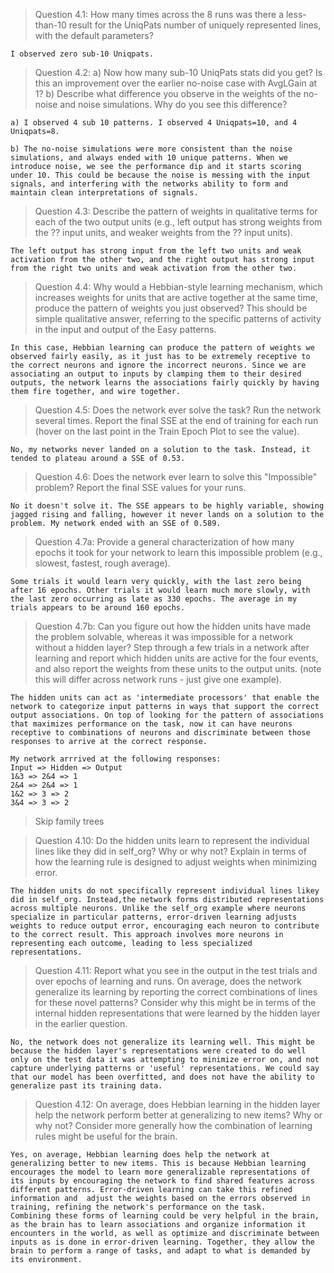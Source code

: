 > Question 4.1: How many times across the 8 runs was there a less-than-10 result for the UniqPats number of uniquely represented lines, with the default parameters?
```
I observed zero sub-10 Uniqpats. 
```


> Question 4.2: a) Now how many sub-10 UniqPats stats did you get? Is this an improvement over the earlier no-noise case with AvgLGain at 1? b) Describe what difference you observe in the weights of the no-noise and noise simulations. Why do you see this difference?
```
a) I observed 4 sub 10 patterns. I observed 4 Uniqpats=10, and 4 Uniqpats=8. 

b) The no-noise simulations were more consistent than the noise simulations, and always ended with 10 unique patterns. When we introduce noise, we see the performance dip and it starts scoring under 10. This could be because the noise is messing with the input signals, and interfering with the networks ability to form and maintain clean interpretations of signals. 
```

> Question 4.3: Describe the pattern of weights in qualitative terms for each of the two output units (e.g., left output has strong weights from the ?? input units, and weaker weights from the ?? input units).
```
The left output has strong input from the left two units and weak activation from the other two, and the right output has strong input from the right two units and weak activation from the other two. 
```

> Question 4.4: Why would a Hebbian-style learning mechanism, which increases weights for units that are active together at the same time, produce the pattern of weights you just observed? This should be simple qualitative answer, referring to the specific patterns of activity in the input and output of the Easy patterns.
```
In this case, Hebbian learning can produce the pattern of weights we observed fairly easily, as it just has to be extremely receptive to the correct neurons and ignore the incorrect neurons. Since we are associating an output to inputs by clamping them to their desired outputs, the network learns the associations fairly quickly by having them fire together, and wire together. 
```

> Question 4.5: Does the network ever solve the task? Run the network several times. Report the final SSE at the end of training for each run (hover on the last point in the Train Epoch Plot to see the value).
```
No, my networks never landed on a solution to the task. Instead, it tended to plateau around a SSE of 0.53.
```


> Question 4.6: Does the network ever learn to solve this "Impossible" problem? Report the final SSE values for your runs.
```
No it doesn't solve it. The SSE appears to be highly variable, showing jagged rising and falling, however it never lands on a solution to the problem. My network ended with an SSE of 0.589. 
```

> Question 4.7a: Provide a general characterization of how many epochs it took for your network to learn this impossible problem (e.g., slowest, fastest, rough average).
```
Some trials it would learn very quickly, with the last zero being after 16 epochs. Other trials it would learn much more slowly, with the last zero occurring as late as 330 epochs. The average in my trials appears to be around 160 epochs.
```

> Question 4.7b: Can you figure out how the hidden units have made the problem solvable, whereas it was impossible for a network without a hidden layer? Step through a few trials in a network after learning and report which hidden units are active for the four events, and also report the weights from these units to the output units. (note this will differ across network runs - just give one example).
```
The hidden units can act as 'intermediate processors' that enable the network to categorize input patterns in ways that support the correct output associations. On top of looking for the pattern of associations that maximizes performance on the task, now it can have neurons receptive to combinations of neurons and discriminate between those responses to arrive at the correct response.

My network arrrived at the following responses:
Input => Hidden => Output
1&3 => 2&4 => 1
2&4 => 2&4 => 1
1&2 => 3 => 2
3&4 => 3 => 2

```

> Skip family trees

> Question 4.10: Do the hidden units learn to represent the individual lines like they did in self_org? Why or why not? Explain in terms of how the learning rule is designed to adjust weights when minimizing error.
```
The hidden units do not specifically represent individual lines likey did in self_org. Instead,the network forms distributed representations across multiple neurons. Unlike the self_org example where neurons specialize in particular patterns, error-driven learning adjusts weights to reduce output error, encouraging each neuron to contribute to the correct result. This approach involves more neurons in representing each outcome, leading to less specialized representations.
```

> Question 4.11: Report what you see in the output in the test trials and over epochs of learning and runs. On average, does the network generalize its learning by reporting the correct combinations of lines for these novel patterns? Consider why this might be in terms of the internal hidden representations that were learned by the hidden layer in the earlier question.
```
No, the network does not generalize its learning well. This might be because the hidden layer's representations were created to do well only on the test data it was attempting to minimize error on, and not capture underlying patterns or 'useful' representations. We could say that our model has been overfitted, and does not have the ability to generalize past its training data.  
```


> Question 4.12: On average, does Hebbian learning in the hidden layer help the network perform better at generalizing to new items? Why or why not? Consider more generally how the combination of learning rules might be useful for the brain.
```
Yes, on average, Hebbian learning does help the network at generalizing better to new items. This is because Hebbian learning encourages the model to learn more generalizable representations of its inputs by encouraging the network to find shared features across different patterns. Error-driven learning can take this refined information and  adjust the weights based on the errors observed in training, refining the network's performance on the task. 
Combining these forms of learning could be very helpful in the brain, as the brain has to learn associations and organize information it encounters in the world, as well as optimize and discriminate between inputs as is done in error-driven learning. Together, they allow the brain to perform a range of tasks, and adapt to what is demanded by its environment. 
```

